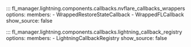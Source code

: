 ::: fl_manager.lightning.components.callbacks.nvflare_callbacks_wrappers
    options:
      members:
      - WrappedRestoreStateCallback
      - WrappedFLCallback
      show_source: false

::: fl_manager.lightning.components.callbacks.lightning_callback_registry
    options:
      members:
      - LightningCallbackRegistry
      show_source: false
